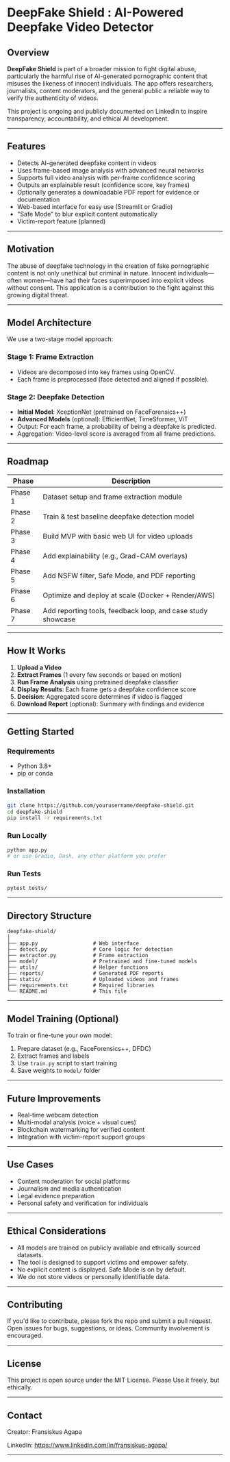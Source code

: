 # DeepFake Shield : AI-Powered Deepfake Video Detector

## Overview

**DeepFake Shield** is part of a broader mission to fight digital abuse, particularly the harmful rise of AI-generated pornographic content that misuses the likeness of innocent individuals. The app offers researchers, journalists, content moderators, and the general public a reliable way to verify the authenticity of videos.

This project is ongoing and publicly documented on LinkedIn to inspire transparency, accountability, and ethical AI development.

---

## Features

* Detects AI-generated deepfake content in videos
* Uses frame-based image analysis with advanced neural networks
* Supports full video analysis with per-frame confidence scoring
* Outputs an explainable result (confidence score, key frames)
* Optionally generates a downloadable PDF report for evidence or documentation
* Web-based interface for easy use (Streamlit or Gradio)
* "Safe Mode" to blur explicit content automatically
* Victim-report feature (planned)

---

## Motivation

The abuse of deepfake technology in the creation of fake pornographic content is not only unethical but criminal in nature. Innocent individuals—often women—have had their faces superimposed into explicit videos without consent. This application is a contribution to the fight against this growing digital threat.

---

## Model Architecture

We use a two-stage model approach:

### Stage 1: Frame Extraction

* Videos are decomposed into key frames using OpenCV.
* Each frame is preprocessed (face detected and aligned if possible).

### Stage 2: Deepfake Detection

* **Initial Model**: XceptionNet (pretrained on FaceForensics++)
* **Advanced Models** (optional): EfficientNet, TimeSformer, ViT
* Output: For each frame, a probability of being a deepfake is predicted.
* Aggregation: Video-level score is averaged from all frame predictions.

---

## Roadmap

| Phase   | Description                                                 |
| ------- | ----------------------------------------------------------- |
| Phase 1 | Dataset setup and frame extraction module                   |
| Phase 2 | Train & test baseline deepfake detection model              |
| Phase 3 | Build MVP with basic web UI for video uploads               |
| Phase 4 | Add explainability (e.g., Grad-CAM overlays)                |
| Phase 5 | Add NSFW filter, Safe Mode, and PDF reporting               |
| Phase 6 | Optimize and deploy at scale (Docker + Render/AWS)          |
| Phase 7 | Add reporting tools, feedback loop, and case study showcase |

---

## How It Works

1. **Upload a Video**
2. **Extract Frames** (1 every few seconds or based on motion)
3. **Run Frame Analysis** using pretrained deepfake classifier
4. **Display Results**: Each frame gets a deepfake confidence score
5. **Decision**: Aggregated score determines if video is flagged
6. **Download Report** (optional): Summary with findings and evidence

---

## Getting Started

### Requirements

* Python 3.8+
* pip or conda

### Installation

```bash
git clone https://github.com/yourusername/deepfake-shield.git
cd deepfake-shield
pip install -r requirements.txt
```

### Run Locally

```bash
python app.py
# or use Gradio, Dash, any other platform you prefer
```

### Run Tests

```bash
pytest tests/
```

---

## Directory Structure

```
deepfake-shield/
│
├── app.py                  # Web interface
├── detect.py               # Core logic for detection
├── extractor.py            # Frame extraction
├── model/                  # Pretrained and fine-tuned models
├── utils/                  # Helper functions
├── reports/                # Generated PDF reports
├── static/                 # Uploaded videos and frames
├── requirements.txt        # Required libraries
└── README.md               # This file
```

---

## Model Training (Optional)

To train or fine-tune your own model:

1. Prepare dataset (e.g., FaceForensics++, DFDC)
2. Extract frames and labels
3. Use `train.py` script to start training
4. Save weights to `model/` folder

---

## Future Improvements

* Real-time webcam detection
* Multi-modal analysis (voice + visual cues)
* Blockchain watermarking for verified content
* Integration with victim-report support groups

---

## Use Cases

* Content moderation for social platforms
* Journalism and media authentication
* Legal evidence preparation
* Personal safety and verification for individuals

---

## Ethical Considerations

* All models are trained on publicly available and ethically sourced datasets.
* The tool is designed to support victims and empower safety.
* No explicit content is displayed. Safe Mode is on by default.
* We do not store videos or personally identifiable data.

---

## Contributing

If you'd like to contribute, please fork the repo and submit a pull request. Open issues for bugs, suggestions, or ideas. Community involvement is encouraged.

---

## License

This project is open source under the MIT License. Please Use it freely, but ethically.

---

## Contact

Creator: Fransiskus Agapa

LinkedIn: https://www.linkedin.com/in/fransiskus-agapa/

---